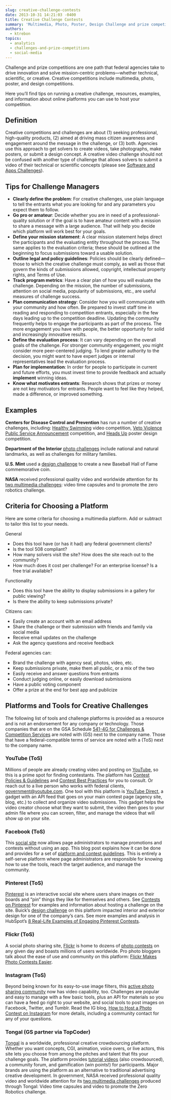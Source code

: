 ```yaml
---
slug: creative-challenge-contests
date: 2013-10-31 14:21:03 -0400
title: Creative Challenge Contests
summary: 'Multimedia, Photo, Poster, Design Challenge and prize competitions are one path that federal agencies take to drive innovation and solve mission-centric problems&mdash;whether technical, scientific, or creative. Creative competitions include multimedia, photo, poster, and design competitions. Here you’ll find tips on running a creative challenge, resources, examples, and information about online platforms you can use to'
authors:
  - ktrebon
topics:
  - analytics
  - challenges-and-prize-competitions
  - social-media
---
```


Challenge and prize competitions are one path that federal agencies take to drive innovation and solve mission-centric problems—whether technical, scientific, or creative. Creative competitions include multimedia, photo, poster, and design competitions. 

Here you’ll find tips on running a creative challenge, resources, examples, and information about online platforms you can use to host your competition.

## Definition

Creative competitions and challenges are about (1) seeking professional, high-quality products, (2) aimed at driving mass citizen awareness and engagement around the message in the challenge, or (3) both. Agencies use this approach to get solvers to create videos, take photographs, make posters, or submit a design concept. A creative video challenge should not be confused with another type of challenge that allows solvers to submit a video of their technical or scientific concepts (please see [Software and Apps Challenges](/2013/11/06/software-and-apps-challenges/ "Software and Apps Challenges")).

## Tips for Challenge Managers

*   **Clearly define the problem**: For creative challenges, use plain language to tell the entrants what you are looking for and any parameters you expect them to follow.
*   **Go pro or amateur**: Decide whether you are in need of a professional-quality solution or if the goal is to have amateur content with a mission to share a message with a large audience. That will help you decide which platform will work best for your goals.
*   **Define your mission statement**: A clear mission statement helps direct the participants and the evaluating entity throughout the process. The same applies to the evaluation criteria; these should be outlined at the beginning to focus submissions toward a usable solution.
*   **Outline legal and policy guidelines**: Policies should be clearly defined—those to which the creative challenge must comply, as well as those that govern the kinds of submissions allowed, copyright, intellectual property rights, and Terms of Use.
*   **Track program metrics**: Have a clear plan of how you will evaluate the challenge. Depending on the mission, the number of submissions, attention on social media, popularity of submissions, etc., are useful measures of challenge success.
*   **Plan communication strategy**: Consider how you will communicate with your community and how often. Be prepared to invest staff time in reading and responding to competition entrants, especially in the few days leading up to the competition deadline. Updating the community frequently helps to engage the participants as part of the process. The more engagement you have with people, the better opportunity for solid and increasingly innovative results.
*   **Define the evaluation process**: It can vary depending on the overall goals of the challenge. For stronger community engagement, you might consider more peer-centered judging. To lend greater authority to the decision, you might want to have expert judges or internal representatives lead the evaluation process.
*   **Plan for implementation**: In order for people to participate in current and future efforts, you must invest time to provide feedback and actually **implement** winning ideas.
*   **Know what motivates entrants**: Research shows that prizes or money are not key motivators for entrants. People want to feel like they helped, made a difference, or improved something.

## Examples

**Centers for Disease Control and Prevention** has run a number of creative challenges, including: [Healthy Swimming](http://healthyswimming.challengepost.com/) video competition, [Veto Violence Public Service Announcement](http://vetoviolence.challengepost.com/) competition, and [Heads Up](http://beheadsup.challengepost.com/) poster design competition. 

**Department of the Interior** [photo challenges](https://challenge.gov/DOI) include national and natural landmarks, as well as challenges for military families. 

**U.S. Mint** used a [design challenge](http://batterup.challengepost.com/) to create a new Baseball Hall of Fame commemorative coin. 

**NASA** received professional quality video and worldwide attention for its [two multimedia challenges](http://tongal.com/sponsor/NASA): video time capsules and to promote the zero robotics challenge.

## Criteria for Choosing a Platform

Here are some criteria for choosing a multimedia platform. Add or subtract to tailor this list to your needs. 

General

*   Does this tool have (or has it had) any federal government clients?
*   Is the tool 508 compliant?
*   How many solvers visit the site? How does the site reach out to the community?
*   How much does it cost per challenge? For an enterprise license? Is a free trial available?

Functionality

*   Does this tool have the ability to display submissions in a gallery for public viewing?
*   Is there the ability to keep submissions private?

Citizens can:

*   Easily create an account with an email address
*   Share the challenge or their submission with friends and family via social media
*   Receive email updates on the challenge
*   Ask the agency questions and receive feedback

Federal agencies can:

*   Brand the challenge with agency seal, photos, video, etc.
*   Keep submissions private, make them all public, or a mix of the two
*   Easily receive and answer questions from entrants
*   Conduct judging online, or easily download submissions
*   Have a public voting component
*   Offer a prize at the end for best app and publicize

## Platforms and Tools for Creative Challenges

The following list of tools and challenge platforms is provided as a resource and is not an endorsement for any company or technology. Those companies that are on the GSA Schedule [541-4G for Challenges & Competition Services](http://www.gsaelibrary.gsa.gov/ElibMain/sinDetails.do?scheduleNumber=541&specialItemNumber=541+4G&executeQuery=YES) are noted with (GS) next to the company name. Those that have a federal-compatible terms of service are noted with a (ToS) next to the company name.

### YouTube (ToS)

Millions of people are already creating video and posting on [YouTube](http://www.youtube.com/), so this is a prime spot for finding contestants. The platform has [Contest Policies & Guidelines](https://support.google.com/youtube/answer/1620498?hl=en&topic=1304541) and [Contest Best Practices](https://support.google.com/youtube/answer/1100988?hl=en) for you to consult. Or reach out to a live person who works with federal clients, [government@youtube.com](mailto:government@youtube.com). One tool with this platform is [YouTube Direct](https://developers.google.com/youtube/ytdirect), a gadget with an API feed that goes on your main contest page (agency site, blog, etc.) to collect and organize video submissions. This gadget helps the video creator choose what they want to submit, the video then goes to your admin file where you can screen, filter, and manage the videos that will show up on your site.

### Facebook (ToS)

This [social site](http://www.facebook.com/) now allows page administrators to manage promotions and contests without using an app. This blog post explains how it can be done and provides for a set of [platform and contest guidelines](https://fbcdn-dragon-a.akamaihd.net/hphotos-ak-ash3/851577_158705844322839_2031667568_n.pdf). This is entirely a self-serve platform where page administrators are responsible for knowing how to use the tools, reach the target audience, and manage the community.

### Pinterest (ToS)

[Pinterest](http://www.pinterest.com/) is an interactive social site where users share images on their boards and “pin” things they like for themselves and others. See [Contests on Pinterest](http://www.pinterest.com/pinchat/contests-on-pinterest/) for examples and information about hosting a challenge on the site. Buick’s [design challenge](http://blogs.forrester.com/reineke_reitsma/13-04-12-the_data_digest_the_unique_profile_of_pinterest_users) on this platform impacted interior and exterior design for one of the company’s cars. See more examples and analysis in HubSpot’s [8 Real-Life Examples of Engaging Pinterest Contests](http://blog.hubspot.com/blog/tabid/6307/bid/33845/8-Real-Life-Examples-of-Engaging-Pinterest-Contests.aspx).

### Flickr (ToS)

A social photo sharing site, [Flickr](http://www.flickr.com/) is home to dozens of [photo contests](http://www.flickr.com/search/?q=contest) on any given day and boasts millions of users worldwide. Pro photo bloggers talk about the ease of use and community on this platform: [Flickr Makes Photo Contests Easier](http://rising.blackstar.com/flickr-makes-photo-contests-easier.html).

### Instagram (ToS)

Beyond being known for its easy-to-use image filters, this [active photo sharing community](http://instagram.com/) now has video capability, too. Challenges are popular and easy to manage with a few basic tools, plus an API for materials so you can have a feed go right to your website, and social tools to post images on Facebook, Twitter, and Tumblr. Read the IG blog, [How to Host a Photo Contest on Instagram](http://blog.instagram.com/post/8758205264/how-to-host-a-photo-contest-on-instagram) for more details, including a community contact for any of your questions.

### Tongal (GS partner via TopCoder)

[Tongal](http://tongal.com/home) is a worldwide, professional creative crowdsourcing platform. Whether you want concepts, CGI, animation, voice overs, or live actors, this site lets you choose from among the pitches and talent that fits your challenge goals. The platform provides [tutorial videos](http://tongal.com/dev/watchTutorial.html?id=1015) (also crowdsourced), a community forum, and gamification (win points!) for participants. Major brands are using the platform as an alternative to traditional advertising creative development. In government, NASA received professional quality video and worldwide attention for its [two multimedia challenges](http://tongal.com/sponsor/NASA) produced through Tongal: Video time capsules and video to promote the Zero Robotics challenge.
